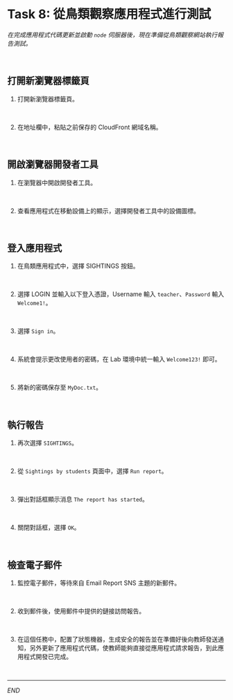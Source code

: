 # Task 8: 從鳥類觀察應用程式進行測試

_在完成應用程式代碼更新並啟動 `node` 伺服器後，現在準備從鳥類觀察網站執行報告測試。_

<br>

## 打開新瀏覽器標籤頁

1. 打開新瀏覽器標籤頁。

<br>

2. 在地址欄中，粘貼之前保存的 CloudFront 網域名稱。

<br>

## 開啟瀏覽器開發者工具

1. 在瀏覽器中開啟開發者工具。

<br>

2. 查看應用程式在移動設備上的顯示，選擇開發者工具中的設備圖標。

<br>

## 登入應用程式

1. 在鳥類應用程式中，選擇 SIGHTINGS 按鈕。

<br>

2. 選擇 LOGIN 並輸入以下登入憑證，Username 輸入 `teacher`、`Password` 輸入`Welcome1!`。

<br>

3. 選擇 `Sign in`。

<br>

4. 系統會提示更改使用者的密碼，在 Lab 環境中統一輸入 `Welcome123!` 即可。

<br>

5. 將新的密碼保存至 `MyDoc.txt`。

<br>

## 執行報告

1. 再次選擇 `SIGHTINGS`。

<br>

2. 從 `Sightings by students` 頁面中，選擇 `Run report`。

<br>

3. 彈出對話框顯示消息 `The report has started`。

<br>

4. 關閉對話框，選擇 `OK`。

<br>

## 檢查電子郵件

1. 監控電子郵件，等待來自 Email Report SNS 主題的新郵件。

<br>

2. 收到郵件後，使用郵件中提供的鏈接訪問報告。

<br>

3. 在這個任務中，配置了狀態機器，生成安全的報告並在準備好後向教師發送通知，另外更新了應用程式代碼，使教師能夠直接從應用程式請求報告，到此應用程式開發已完成。

<br>

___

_END_